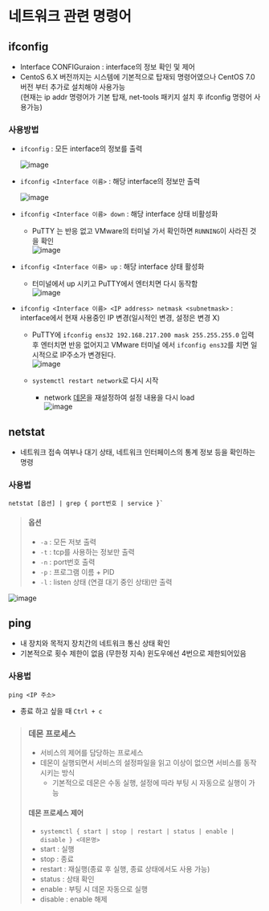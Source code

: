 
# 네트워크 관련 명령어
## ifconfig
  - Interface CONFIGuraion : interface의 정보 확인 및 제어
  - CentoS 6.X 버전까지는 시스템에 기본적으로 탑재되 명령어였으나 CentOS 7.0버전 부터 추가로 설치해야 사용가능  
(현재는 ip addr 명령어가 기본 탑재, net-tools 패키지 설치 후 ifconfig 명령어 사용가능)
### 사용방법
* `ifconfig` : 모든 interface의 정보를 출력  
  
  ![image](https://user-images.githubusercontent.com/79209568/117428581-2d33f380-af61-11eb-8429-19e25183c1b0.png)

* `ifconfig <Interface 이름>` : 해당 interface의 정보만 출력  
  
  ![image](https://user-images.githubusercontent.com/79209568/117428611-32913e00-af61-11eb-89b1-850ba1d9df59.png)

* `ifconfig <Interface 이름> down` : 해당 interface 상태 비활성화
  * PuTTY 는 반응 없고 VMware의 터미널 가서 확인하면 `RUNNING`이 사라진 것을 확인  
    ![image](https://user-images.githubusercontent.com/79209568/117617574-b3da1200-b1a7-11eb-96ea-2d36e2b3f340.png)

* `ifconfig <Interface 이름> up` : 해당 interface 상태 활성화
  * 터미널에서 up 시키고 PuTTY에서 엔터치면 다시 동작함  
    ![image](https://user-images.githubusercontent.com/79209568/117617754-f7cd1700-b1a7-11eb-9a21-8128ed9c50c3.png)

* `ifconfig <Interface 이름> <IP address> netmask <subnetmask>` : interface에서 현재 사용중인 IP 변경(일시적인 변경, 설정은 변경 X)
  * PuTTY에 `ifconfig ens32 192.168.217.200 mask 255.255.255.0` 입력 후 엔터치면 반응 없어지고 VMware 터미널 에서 `ifconfig ens32`를 치면 일시적으로 IP주소가 변경된다.  
  ![image](https://user-images.githubusercontent.com/79209568/117618413-de789a80-b1a8-11eb-8acb-e64e0c93f54d.png)

  * `systemctl restart network`로 다시 시작
    * network [데몬](#데몬-프로세스)을 재설정하여 설정 내용을 다시 load  
    ![image](https://user-images.githubusercontent.com/79209568/117619110-d0774980-b1a9-11eb-8183-f56488c3d1f6.png)

## netstat
* 네트워크 접속 여부나 대기 상태, 네트워크 인터페이스의 통계 정보 등을 확인하는 명령
### 사용법
```
netstat [옵션] | grep { port번호 | service }`
```
> #### 옵션
> * `-a` : 모든 저보 출력
> * `-t` : tcp를 사용하는 정보만 출력
> * `-n` : port번호 출력
> * `-p` : 프로그램 이름 + PID
> * `-l` : listen 상태 (연결 대기 중인 상태)만 출력
  
![image](https://user-images.githubusercontent.com/79209568/117621170-45e41980-b1ac-11eb-8455-885a9863057f.png)

## ping
* 내 장치와 목적지 장치간의 네트워크 통신 상태 확인
* 기본적으로 횟수 제한이 없음 (무한정 지속) 윈도우에선 4번으로 제한되어있음
### 사용법
```
ping <IP 주소>
```
* 종료 하고 싶을 때 `Ctrl + c`


> ### 데몬 프로세스
> * 서비스의 제어를 담당하는 프로세스
> * 데몬이 실행되면서 서비스의 설정파일을 읽고 이상이 없으면 서비스를 동작시키는 방식
>   * 기본적으로 데몬은 수동 실행, 설정에 따라 부팅 시 자동으로 실행이 가능
> #### 데몬 프로세스 제어
>   * `systemctl { start | stop | restart | status | enable | disable } <데몬명>`
>   * start : 실행
>   * stop : 종료
>   * restart : 재실행(종료 후 실행, 종료 상태에서도 사용 가능)
>   * status  : 상태 확인
>   * enable : 부팅 시 데몬 자동으로 실행
>   * disable : enable 해제






